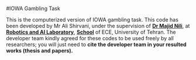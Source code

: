 #IOWA Gambling Task

This is the computerized version of IOWA gambling task. This code has been developed by Mr Ali Shirvani, under the supervision of [**Dr Majid Nili**](http://robotics.ut.ac.ir/People/MajidNili.aspx), at [**Robotics and AI Laboratory**](http://robotics.ut.ac.ir/)​, [**School**](http://ece.ut.ac.ir/) of ECE, University of Tehran. The developer team kindly agreed for these codes to be used freely by all researchers; you will just need to **cite the developer team in your resulted works (thesis and papers).**
